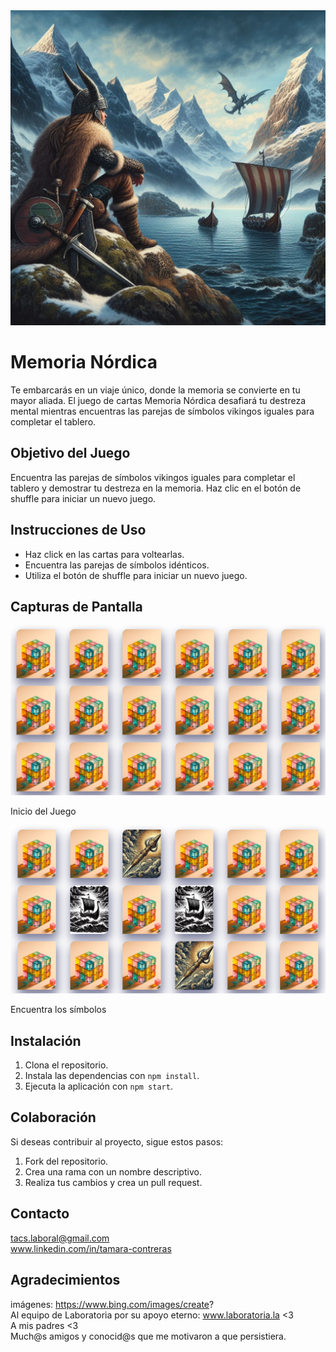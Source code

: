 
<img src="./Imagenes/intro.jpg" alt="Intro" width="800"/>

# Memoria Nórdica

Te embarcarás en un viaje único, donde la memoria se convierte en tu mayor aliada. El juego de cartas Memoria Nórdica desafiará tu destreza mental mientras encuentras las parejas de símbolos vikingos iguales para completar el tablero.

## Objetivo del Juego

Encuentra las parejas de símbolos vikingos iguales para completar el tablero y demostrar tu destreza en la memoria. Haz clic en el botón de shuffle para iniciar un nuevo juego.

## Instrucciones de Uso

- Haz click en las cartas para voltearlas.
- Encuentra las parejas de símbolos idénticos.
- Utiliza el botón de shuffle para iniciar un nuevo juego.


## Capturas de Pantalla

<img src="./Imagenes/memo1.png" alt="Inicio" width="600"/>
<p align="left">Inicio del Juego</p>

<img src="./Imagenes/memo2.png" alt="Encuentra los símbolos" width="600"/>
<p align="left">Encuentra los símbolos</p>


## Instalación

1. Clona el repositorio.
2. Instala las dependencias con `npm install`.
3. Ejecuta la aplicación con `npm start`.

## Colaboración

Si deseas contribuir al proyecto, sigue estos pasos:
1. Fork del repositorio.
2. Crea una rama con un nombre descriptivo.
3. Realiza tus cambios y crea un pull request.


## Contacto

tacs.laboral@gmail.com <br>
www.linkedin.com/in/tamara-contreras


## Agradecimientos

imágenes: https://www.bing.com/images/create? <br>
Al equipo de Laboratoria por su apoyo eterno: www.laboratoria.la <3<br>
A mis padres <3 <br>
Much@s amigos y conocid@s que me motivaron a que persistiera.
